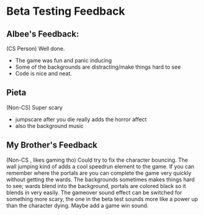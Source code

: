 # Beta Testing Feedback

## Albee's Feedback:
(CS Person)
Well done. 
- The game was fun and panic inducing
- Some of the backgrounds are distracting/make things hard to see
- Code is nice and neat.

## Pieta
(Non-CS)
Super scary
- jumpscare after you die really adds the horror affect
- also the background music

## My Brother's Feedback
(Non-CS , likes gaming tho)
Could try to fix the character bouncing. The wall jumping kind of adds a cool speedrun element to the game. If you can remember where the portals are you can complete the game very quickly without getting the wards. The backgrounds sometimes makes things hard to see; wards blend into the background, portals are colored black so it blends in very easily. The gameover sound effect can be switched for something more scary, the one in the beta test sounds more like a power up than the character dying. Maybe add a game win sound.
